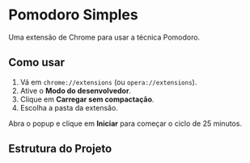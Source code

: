 # Pomodoro Simples

Uma extensão de Chrome para usar a técnica Pomodoro.

## Como usar

1. Vá em `chrome://extensions` (ou `opera://extensions`).
2. Ative o **Modo do desenvolvedor**.
3. Clique em **Carregar sem compactação**.
4. Escolha a pasta da extensão.

Abra o popup e clique em **Iniciar** para começar o ciclo de 25 minutos.

## Estrutura do Projeto
